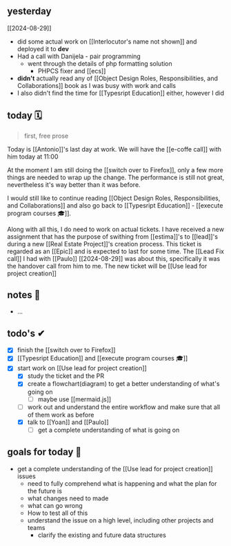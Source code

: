 ## yesterday
[[2024-08-29]]

- did some actual work on [[Interlocutor's name not shown]] and deployed it to **dev**
- Had a call with Danijela - pair programming
	- went through the details of php formatting solution
		- PHPCS fixer and [[ecs]]
- **didn't** actually read any of [[Object Design Roles, Responsibilities, and Collaborations]] book as I was busy with work and calls
- I also didn't find the time for [[Typesript Education]] either, however I did  

## today 🗓
> first, free prose

Today is [[Antonio]]'s last day at work. We will have the [[e-coffe call]]  with him today at 11:00

At the moment I am still doing the [[switch over to Firefox]], only a few more things are needed to wrap up the change. The performance is still not great, nevertheless it's way better than it was before.

I would still like to continue reading [[Object Design Roles, Responsibilities, and Collaborations]] and also go back to [[Typesript Education]] - [[execute program courses 🎓]].

Along with all this, I do need to work on actual tickets. 
I have received a new assignment that has the purpose of swithing from [[estima]]'s to [[lead]]'s during a new [[Real Estate Project]]'s creation process. This ticket is regarded as an [[Epic]] and is expected to last for some time. The [[Lead Fix call]] I had with [[Paulo]] [[2024-08-29]] was about this, specifically it was the handover call from him to me.
The new ticket will be [[Use lead for project creation]]

## notes 📔
- ... 

## todo's ✔
- [x] finish the [[switch over to Firefox]]
- [x] [[Typesript Education]] and [[execute program courses 🎓]]
- [x] start work on [[Use lead for project creation]]
	- [x] study the ticket and the PR
	- [x] create a flowchart(diagram) to get a better understanding of what's going on
		- [ ] maybe use [[mermaid.js]]
	- [ ] work out and understand the entire workflow and make sure that all of them work as before
	- [x] talk to [[Yoan]] and [[Paulo]]
		- [ ] get a complete understanding of what is going on

## goals for today 🥅

- get a complete understanding of the [[Use lead for project creation]] issues
	- need to fully comprehend what is happening and what the plan for the future is
	- what changes need to made
	- what can go wrong
	- How to test all of this
	- understand the issue on a high level, including other projects and teams
		- clarify the existing and future data structures